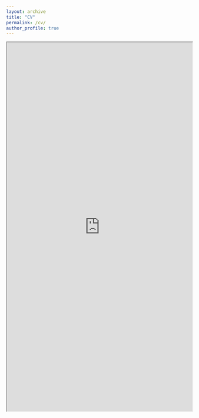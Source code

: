 ```yaml
---
layout: archive
title: "CV"
permalink: /cv/
author_profile: true
---
```



<html><iframe width="100%" height="1000" src="https://lisathalheimer.github.io/CV_Thalheimer_Lisa.pdf "></iframe>
